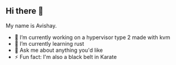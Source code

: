 ## Hi there 👋
My name is Avishay.
- 🔭 I’m currently working on a hypervisor type 2 made with kvm
- 🌱 I’m currently learning rust
- 💬 Ask me about anything you'd like
- ⚡ Fun fact: I'm also a black belt in Karate

<!--
**RealByter/RealByter** is a ✨ _special_ ✨ repository because its `README.md` (this file) appears on your GitHub profile.

Here are some ideas to get you started:

- 🔭 I’m currently working on ...
- 🌱 I’m currently learning ...
- 👯 I’m looking to collaborate on ...
- 🤔 I’m looking for help with ...
- 💬 Ask me about ...
- 📫 How to reach me: ...
- 😄 Pronouns: ...
- ⚡ Fun fact: ...
-->

